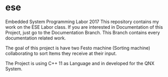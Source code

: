 # ese
Embedded System Programming Labor 2017
This repository contains my work on the ESE Labor class.
If you are interested in Documentation of this Project, 
just go to the Documentation Branch. This Branch contains every 
documentation related work.

The goal of this project is have two Festo machine (Sorting machine) 
collaborating to sort Items they receive at their input.

The Project is using C++ 11 as Language and in developed 
for the QNX System.




